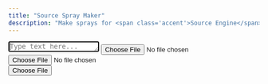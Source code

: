 ```yaml
---
title: "Source Spray Maker"
description: "Make sprays for <span class='accent'>Source Engine</span> games."
---
```


<link rel='stylesheet' href='/scss/zalgo.css'>

<textarea id='input' rows='1' autofocus placeholder='Type text here...' oninput='saveSpray()'></textarea>
<input id='input' type='file' oninput='saveSpray()'>
<input id='input' type='file' oninput='test()'>
<div style='width: 100%' class='center'>
	<button style='margin-bottom: 0' class='btn' type='button' onclick='saveSpray()'>Choose File</button>
</div>

<script type="module" src='/js/spray.js'></script>
